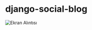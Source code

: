 # django-social-blog


![Ekran Alıntısı](https://github.com/kurtertugrul/django-social-blog/assets/141010070/b152b728-e906-43e7-979b-8ca067973b73)
